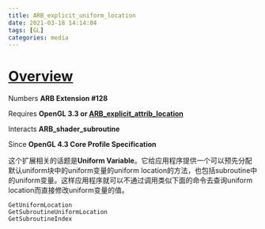 ```yaml
---
title: ARB_explicit_uniform_location
date: 2021-03-18 14:14:04
tags: [GL]
categories: media
---
```


# [Overview](https://www.khronos.org/registry/OpenGL/extensions/ARB/ARB_explicit_uniform_location.txt)

Numbers **ARB Extension #128**

<!--more-->

Requires **OpenGL 3.3 or [ARB_explicit_attrib_location](https://www.khronos.org/registry/OpenGL/extensions/ARB/ARB_explicit_attrib_location.txt)**

Interacts **ARB_shader_subroutine**

Since **OpenGL 4.3 Core Profile Specification**

这个扩展相关的话题是**Uniform Variable**。它给应用程序提供一个可以预先分配默认uniform块中的uniform变量的uniform location的方法，也包括subroutine中的uniform变量。这样应用程序就可以不通过调用类似下面的命令去查询uniform location而直接修改uniform变量的值。

```
GetUniformLocation
GetSubroutineUniformLocation
GetSubroutineIndex
```
